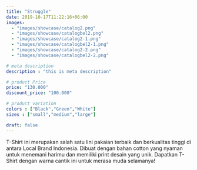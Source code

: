 ```yaml
---
title: "Struggle"
date: 2019-10-17T11:22:16+06:00
images: 
  - "images/showcase/catalog2.png"
  - "images/showcase/catalogbel2.png"
  - "images/showcase/catalog2-1.png"
  - "images/showcase/catalogbel2-1.png"
  - "images/showcase/catalog2-2.png"
  - "images/showcase/catalogbel2-2.png"

# meta description
description : "this is meta description"

# product Price
price: "130.000"
discount_price: "100.000"

# product variation
colors : ["Black","Green","White"]
sizes : ["small","medium","large"]

draft: false
---
```


T-Shirt ini merupakan salah satu lini pakaian terbaik dan berkualitas tinggi di antara Local Brand Indonesia. Dibuat dengan bahan cotton yang nyaman untuk menemani harimu dan memiliki print desain yang unik. Dapatkan T-Shirt dengan warna cantik ini untuk merasa muda selamanya!